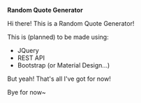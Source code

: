 **Random Quote Generator**

Hi there! This is a Random Quote Generator!

This is (planned) to be made using:

 - JQuery
 - REST API
 - Bootstrap (or Material Design...)
 
 But yeah! That's all I've got for now!

Bye for now~